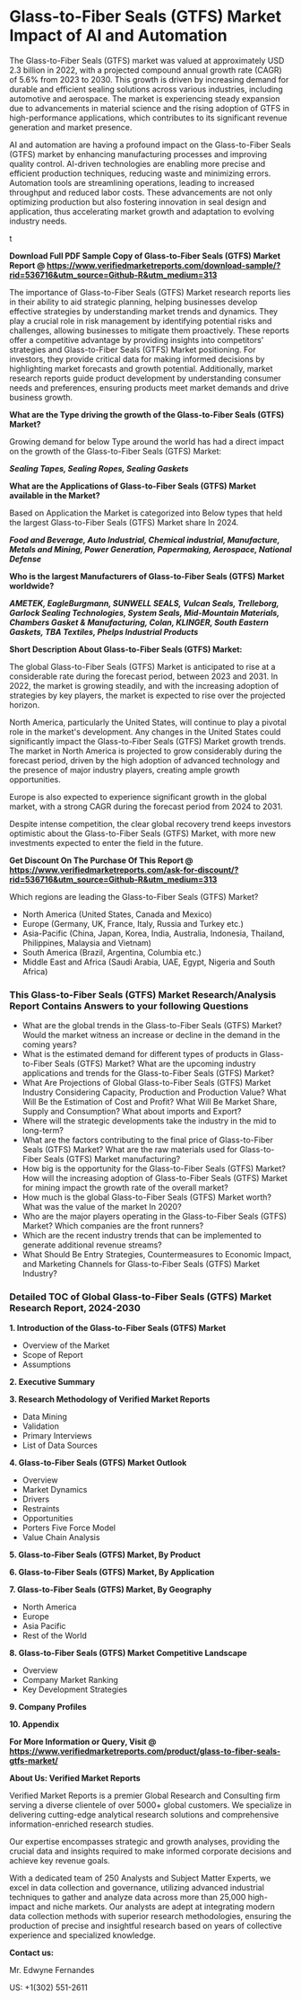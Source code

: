 <meta name="title" content="Global Glass-to-Fiber Seals (GTFS) Market Impact of AI and Automation"><meta name="description" content="The Glass-to-Fiber Seals (GTFS) market was valued at approximately USD 2.3 billion in 2022, with a projected compound annual growth rate (CAGR) of 5.6% from 2023 to 20"><meta name="title" content="Glass-to-Fiber Seals (GTFS) Market Size, Share, Scope, Trends, Growth, Opportunities, Analysis, Forecast"><h1>Glass-to-Fiber Seals (GTFS) Market Impact of AI and Automation</h1><p>The Glass-to-Fiber Seals (GTFS) market was valued at approximately USD 2.3 billion in 2022, with a projected compound annual growth rate (CAGR) of 5.6% from 2023 to 2030. This growth is driven by increasing demand for durable and efficient sealing solutions across various industries, including automotive and aerospace. The market is experiencing steady expansion due to advancements in material science and the rising adoption of GTFS in high-performance applications, which contributes to its significant revenue generation and market presence.</p><p>AI and automation are having a profound impact on the Glass-to-Fiber Seals (GTFS) market by enhancing manufacturing processes and improving quality control. AI-driven technologies are enabling more precise and efficient production techniques, reducing waste and minimizing errors. Automation tools are streamlining operations, leading to increased throughput and reduced labor costs. These advancements are not only optimizing production but also fostering innovation in seal design and application, thus accelerating market growth and adaptation to evolving industry needs.</p>t</p><p id="" class=""><strong>Download Full PDF Sample Copy of Glass-to-Fiber Seals (GTFS) Market Report @ <a href="https://www.verifiedmarketreports.com/download-sample/?rid=536716&utm_source=Github-R&utm_medium=313" target="_blank">https://www.verifiedmarketreports.com/download-sample/?rid=536716&utm_source=Github-R&utm_medium=313</a></strong></p><p>The importance of&nbsp;Glass-to-Fiber Seals (GTFS) Market research reports lies in their ability to aid strategic planning, helping businesses develop effective strategies by understanding market trends and dynamics. They play a crucial role in risk management by identifying potential risks and challenges, allowing businesses to mitigate them proactively. These reports offer a competitive advantage by providing insights into competitors' strategies and Glass-to-Fiber Seals (GTFS) Market positioning. For investors, they provide critical data for making informed decisions by highlighting market forecasts and growth potential. Additionally, market research reports guide product development by understanding consumer needs and preferences, ensuring products meet market demands and drive business growth.</p><p><strong>What are the&nbsp;Type driving the growth of the Glass-to-Fiber Seals (GTFS) Market?</strong></p><p id="" class="">Growing demand for below Type around the world has had a direct impact on the growth of the Glass-to-Fiber Seals (GTFS) Market:</p><em><strong>Sealing Tapes, Sealing Ropes, Sealing Gaskets</strong></em></p><strong>What are the&nbsp;Applications&nbsp;of Glass-to-Fiber Seals (GTFS) Market available in the Market?</strong></p><p id="" class="">Based on Application the Market is categorized into Below types that held the largest Glass-to-Fiber Seals (GTFS) Market share In 2024.</p><em><strong>Food and Beverage, Auto Industrial, Chemical industrial, Manufacture, Metals and Mining, Power Generation, Papermaking, Aerospace, National Defense</strong></em></p><strong>Who is the largest Manufacturers of Glass-to-Fiber Seals (GTFS) Market worldwide?</strong></p><p><em><strong>AMETEK, EagleBurgmann, SUNWELL SEALS, Vulcan Seals, Trelleborg, Garlock Sealing Technologies, System Seals, Mid-Mountain Materials, Chambers Gasket & Manufacturing, Colan, KLINGER, South Eastern Gaskets, TBA Textiles, Phelps Industrial Products</strong></em></p><p id="" class=""><strong>Short Description About Glass-to-Fiber Seals (GTFS) Market:</strong></p><p>The global Glass-to-Fiber Seals (GTFS) Market is anticipated to rise at a considerable rate during the forecast period, between 2023 and 2031. In 2022, the market is growing steadily, and with the increasing adoption of strategies by key players, the market is expected to rise over the projected horizon.</p><p>North America, particularly the United States, will continue to play a pivotal role in the market's development. Any changes in the United States could significantly impact the Glass-to-Fiber Seals (GTFS) Market growth trends. The market in North America is projected to grow considerably during the forecast period, driven by the high adoption of advanced technology and the presence of major industry players, creating ample growth opportunities.</p><p>Europe is also expected to experience significant growth in the global market, with a strong CAGR during the forecast period from 2024 to 2031.</p><p>Despite intense competition, the clear global recovery trend keeps investors optimistic about the Glass-to-Fiber Seals (GTFS) Market, with more new investments expected to enter the field in the future.</p><p id="" class=""><strong>Get Discount On The Purchase Of This Report @ <a href="https://www.verifiedmarketreports.com/ask-for-discount/?rid=536716&utm_source=Github-R&utm_medium=313" target="_blank">https://www.verifiedmarketreports.com/ask-for-discount/?rid=536716&utm_source=Github-R&utm_medium=313</a></strong></p>Which regions are leading the Glass-to-Fiber Seals (GTFS) Market?</p><ul><li>North America (United States, Canada and Mexico)</li><li>Europe (Germany, UK, France, Italy, Russia and Turkey etc.)</li><li>Asia-Pacific (China, Japan, Korea, India, Australia, Indonesia, Thailand, Philippines, Malaysia and Vietnam)</li><li>South America (Brazil, Argentina, Columbia etc.)</li><li>Middle East and Africa (Saudi Arabia, UAE, Egypt, Nigeria and South Africa)</li></ul><h3 id="" class="">This Glass-to-Fiber Seals (GTFS) Market Research/Analysis Report Contains Answers to your following Questions</h3><ul><li>What are the global trends in the Glass-to-Fiber Seals (GTFS) Market? Would the market witness an increase or decline in the demand in the coming years?</li><li>What is the estimated demand for different types of products in Glass-to-Fiber Seals (GTFS) Market? What are the upcoming industry applications and trends for the Glass-to-Fiber Seals (GTFS) Market?</li><li>What Are Projections of Global Glass-to-Fiber Seals (GTFS) Market Industry Considering Capacity, Production and Production Value? What Will Be the Estimation of Cost and Profit? What Will Be Market Share, Supply and Consumption? What about imports and Export?</li><li>Where will the strategic developments take the industry in the mid to long-term?</li><li>What are the factors contributing to the final price of Glass-to-Fiber Seals (GTFS) Market? What are the raw materials used for Glass-to-Fiber Seals (GTFS) Market manufacturing?</li><li>How big is the opportunity for the Glass-to-Fiber Seals (GTFS) Market? How will the increasing adoption of Glass-to-Fiber Seals (GTFS) Market for mining impact the growth rate of the overall market?</li><li>How much is the global Glass-to-Fiber Seals (GTFS) Market worth? What was the value of the market In 2020?</li><li>Who are the major players operating in the Glass-to-Fiber Seals (GTFS) Market? Which companies are the front runners?</li><li>Which are the recent industry trends that can be implemented to generate additional revenue streams?</li><li>What Should Be Entry Strategies, Countermeasures to Economic Impact, and Marketing Channels for Glass-to-Fiber Seals (GTFS) Market Industry?</li></ul><h3 id="" class="">Detailed TOC of Global Glass-to-Fiber Seals (GTFS) Market Research Report, 2024-2030</h3><p id="" class=""><strong>1. Introduction of the Glass-to-Fiber Seals (GTFS) Market</strong></p><ul><li>Overview of the Market</li><li>Scope of Report</li><li>Assumptions</li></ul><p id="" class=""><strong>2. Executive Summary</strong></p><p id="" class=""><strong>3. Research Methodology of Verified Market Reports</strong></p><ul><li>Data Mining</li><li>Validation</li><li>Primary Interviews</li><li>List of Data Sources</li></ul><p id="" class=""><strong>4. Glass-to-Fiber Seals (GTFS) Market Outlook</strong></p><ul><li>Overview</li><li>Market Dynamics</li><li>Drivers</li><li>Restraints</li><li>Opportunities</li><li>Porters Five Force Model</li><li>Value Chain Analysis</li></ul><p id="" class=""><strong>5. Glass-to-Fiber Seals (GTFS) Market, By Product</strong></p><p id="" class=""><strong>6. Glass-to-Fiber Seals (GTFS) Market, By Application</strong></p><p id="" class=""><strong>7. Glass-to-Fiber Seals (GTFS) Market, By Geography</strong></p><ul><li>North America</li><li>Europe</li><li>Asia Pacific</li><li>Rest of the World</li></ul><p id="" class=""><strong>8. Glass-to-Fiber Seals (GTFS) Market Competitive Landscape</strong></p><ul><li>Overview</li><li>Company Market Ranking</li><li>Key Development Strategies</li></ul><p id="" class=""><strong>9. Company Profiles</strong></p><p id="" class=""><strong>10. Appendix</strong></p><p id="" class=""><strong>For More Information or Query, Visit @ <a href="https://www.verifiedmarketreports.com/product/glass-to-fiber-seals-gtfs-market/" target="_blank">https://www.verifiedmarketreports.com/product/glass-to-fiber-seals-gtfs-market/</a></strong></p><p id="" class=""><strong>About Us: Verified Market Reports</strong></p><p id="" class="">Verified Market Reports is a premier Global Research and Consulting firm serving a diverse clientele of over 5000+ global customers. We specialize in delivering cutting-edge analytical research solutions and comprehensive information-enriched research studies.</p><p id="" class="">Our expertise encompasses strategic and growth analyses, providing the crucial data and insights required to make informed corporate decisions and achieve key revenue goals.</p><p id="" class="">With a dedicated team of 250 Analysts and Subject Matter Experts, we excel in data collection and governance, utilizing advanced industrial techniques to gather and analyze data across more than 25,000 high-impact and niche markets. Our analysts are adept at integrating modern data collection methods with superior research methodologies, ensuring the production of precise and insightful research based on years of collective experience and specialized knowledge.</p><p id="" class=""><strong>Contact us:</strong></p><p id="" class="">Mr. Edwyne Fernandes</p><p id="" class="">US: +1(302) 551-2611</p>